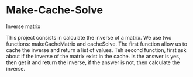 Make-Cache-Solve
================

Inverse matrix

This project consists in calculate the inverse of a matrix. We use two functions: makeCacheMatrix and cacheSolve. The first function allow us to cache the inverse and return a list of values. Teh second function, first ask about if the inverse of the matrix exist in the cache. Is the answer is yes, then get it and return the inverse, if the answer is not, then calculate the inverse.
